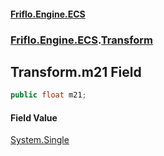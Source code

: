 #### [Friflo.Engine.ECS](index.md#'index')
### [Friflo.Engine.ECS](Friflo.Engine.ECS.md#'Friflo.Engine.ECS').[Transform](Transform.md#'Friflo.Engine.ECS.Transform')

## Transform.m21 Field

```csharp
public float m21;
```

#### Field Value
[System.Single](https://docs.microsoft.com/en-us/dotnet/api/System.Single#'System.Single')